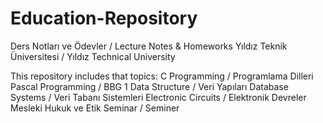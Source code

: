 # Education-Repository
Ders Notları ve Ödevler  /  Lecture Notes & Homeworks
Yıldız Teknik Üniversitesi / Yıldız Technical University

This repository includes that topics: 
C Programming / Programlama Dilleri 
Pascal Programming / BBG 1
Data Structure / Veri Yapıları
Database Systems / Veri Tabanı Sistemleri
Electronic Circuits / Elektronik Devreler
Mesleki Hukuk ve Etik
Seminar / Seminer
